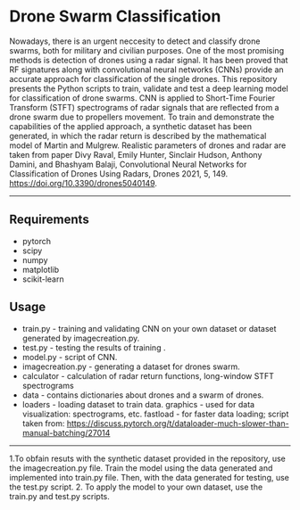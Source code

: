 # Drone Swarm Classification

Nowadays, there is an urgent neccesity to detect and classify drone swarms, both for military and civilian purposes. One of the most promising methods is detection of drones using a radar signal. 
It has been proved that RF signatures along with convolutional neural networks (CNNs) provide an accurate approach for classification of the single drones. This repository presents the Python scripts to train, validate and test a deep learning model for classification of drone swarms.
CNN is applied to Short-Time Fourier Transform (STFT) spectrograms of radar signals that are reflected from a drone swarm due to propellers movement. To train and demonstrate the capabilities of the applied approach, a synthetic dataset has been generated, in which the radar return is described by the mathematical model of Martin and Mulgrew. Realistic parameters of drones and radar are taken from paper
Divy Raval,  Emily Hunter, Sinclair Hudson,  Anthony Damini, and Bhashyam Balaji, Convolutional Neural Networks for Classification of Drones Using Radars, Drones 2021, 5, 149. https://doi.org/10.3390/drones5040149.

---

## Requirements

- pytorch
- scipy
- numpy
- matplotlib
- scikit-learn



## Usage

- train.py - training and validating CNN on your own dataset or dataset generated by imagecreation.py.
- test.py - testing the results of training .
- model.py - script of CNN.
- imagecreation.py - generating a dataset for drones swarm.
- calculator - calculation of radar return functions, long-window STFT spectrograms
- data - contains dictionaries about drones and a swarm of drones.
- loaders - loading dataset to train data.
graphics - used for data visualization: spectrograms, etc. 
fastload - for faster data loading; script taken from:
https://discuss.pytorch.org/t/dataloader-much-slower-than-manual-batching/27014

---

1.To obfain resuts with the synthetic  dataset provided in the repository, use the imagecreation.py file. Train the model using the data generated and implemented into train.py file. Then, with the data generated for testing, use the test.py script.
2. To apply the model to your own dataset, use the train.py and test.py scripts.





